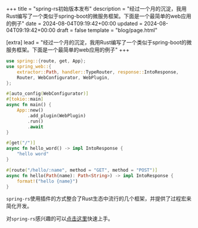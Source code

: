 +++
title = "spring-rs初始版本发布"
description = "经过一个月的沉淀，我用Rust编写了一个类似于spring-boot的微服务框架。下面是一个最简单的web应用的例子"
date = 2024-08-04T09:19:42+00:00
updated = 2024-08-04T09:19:42+00:00
draft = false
template = "blog/page.html"

[extra]
lead = "经过一个月的沉淀，我用Rust编写了一个类似于spring-boot的微服务框架。下面是一个最简单的web应用的例子"
+++

```rust
use spring::{route, get, App};
use spring_web::{
    extractor::Path, handler::TypeRouter, response::IntoResponse, 
    Router, WebConfigurator, WebPlugin,
};

#[auto_config(WebConfigurator)]
#[tokio::main]
async fn main() {
    App::new()
        .add_plugin(WebPlugin)
        .run()
        .await
}

#[get("/")]
async fn hello_word() -> impl IntoResponse {
    "hello word"
}

#[route("/hello/:name", method = "GET", method = "POST")]
async fn hello(Path(name): Path<String>) -> impl IntoResponse {
    format!("hello {name}")
}
```

`spring-rs`使用插件的方式整合了Rust生态中流行的几个框架，并提供了过程宏来简化开发。

对`spring-rs`感兴趣的可以[点击这里](/zh/docs/getting-started/quick-start/)快速上手。
